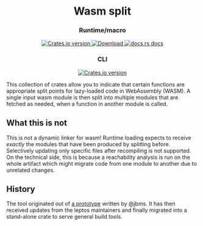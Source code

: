 <div align="center">
<h1>Wasm split</h1>
<h3>Runtime/macro</h3>
<p>
<a href="https://crates.io/crates/wasm_split_helpers">
<img src="https://img.shields.io/crates/v/wasm_split_helpers.svg?style=flat-square" alt="Crates.io version" />
<img src="https://img.shields.io/crates/d/wasm_split_helpers.svg?style=flat-square" alt="Download" />
</a>
<a href="https://docs.rs/wasm_split_helpers"><img src="https://img.shields.io/badge/docs-latest-blue.svg?style=flat-square" alt="docs.rs docs" /></a>
</p>
<h3>CLI</h3>
<p>
<a href="https://crates.io/crates/wasm_split_cli_support"><img src="https://img.shields.io/crates/v/wasm_split_cli_support.svg?style=flat-square" alt="Crates.io version" /></a>
</p>
</div>

This collection of crates allow you to indicate that certain functions are appropriate split points for lazy-loaded code in WebAssembly (WASM).
A single input wasm module is then split into multiple modules that are fetched as needed, when a function in another module is called.

## What this is not

This is not a dynamic linker for wasm! Runtime loading expects to receive _exactly_ the modules that have been produced by splitting before.
Selectively updating only specific files after recompiling is not supported. On the technical side, this is because a reachability analysis
is run on the whole artifact which might migrate code from one module to another due to unrelated changes.

## History

The tool originated out of [a prototype](https://github.com/jbms/wasm-split-prototype) written by @jbms. It has then received updates from
the leptos maintainers and finally migrated into a stand-alone crate to serve general build tools.

